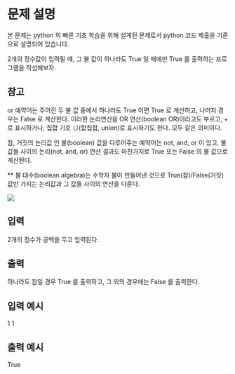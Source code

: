 # 문제 설명

본 문제는 python 의 빠른 기초 학습을 위해 설계된 문제로서 python 코드 제출을 기준으로 설명되어 있습니다.

2개의 정수값이 입력될 때,
그 불 값이 하나라도 True 일 때에만 True 를 출력하는 프로그램을 작성해보자.

## 참고

or 예약어는 주어진 두 불 값 중에서 하나라도 True 이면 True 로 계산하고, 나머지 경우는 False 로 계산한다.
이러한 논리연산을 OR 연산(boolean OR)이라고도 부르고, + 로 표시하거나, 집합 기호 ∪(합집합, union)로 표시하기도 한다.
모두 같은 의미이다.

참, 거짓의 논리값 인 불(boolean) 값을 다루어주는 예약어는 not, and, or 이 있고,
불 값들 사이의 논리(not, and, or) 연산 결과도 마찬가지로 True 또는 False 의 불 값으로 계산된다.

\*\* 불 대수(boolean algebra)는 수학자 불이 만들어낸 것으로 True(참)/False(거짓) 값만 가지는 논리값과 그 값들 사이의 연산을 다룬다.

<img src="https://codeup.kr/upload/pimg6220_1.png">

## 입력

2개의 정수가 공백을 두고 입력된다.

## 출력

하나라도 참일 경우 True 를 출력하고, 그 외의 경우에는 False 를 출력한다.

## 입력 예시

1 1

## 출력 예시

True

